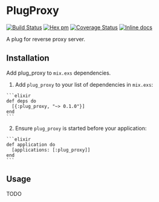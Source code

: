 # PlugProxy

[![Build Status](https://travis-ci.org/tommy351/plug-proxy.svg?branch=master)](https://travis-ci.org/tommy351/plug-proxy) [![Hex pm](https://img.shields.io/hexpm/v/plug_proxy.svg?style=flat)](https://hex.pm/packages/plug_proxy) [![Coverage Status](https://coveralls.io/repos/tommy351/plug-proxy/badge.svg?branch=master)](https://coveralls.io/r/tommy351/plug-proxy?branch=master) [![Inline docs](https://inch-ci.org/github/tommy351/plug-proxy.svg)](http://inch-ci.org/github/tommy351/plug-proxy)

A plug for reverse proxy server.

## Installation

Add plug_proxy to `mix.exs` dependencies.

  1. Add `plug_proxy` to your list of dependencies in `mix.exs`:

    ```elixir
    def deps do
      [{:plug_proxy, "~> 0.1.0"}]
    end
    ```

  2. Ensure `plug_proxy` is started before your application:

    ```elixir
    def application do
      [applications: [:plug_proxy]]
    end
    ```

## Usage

TODO
